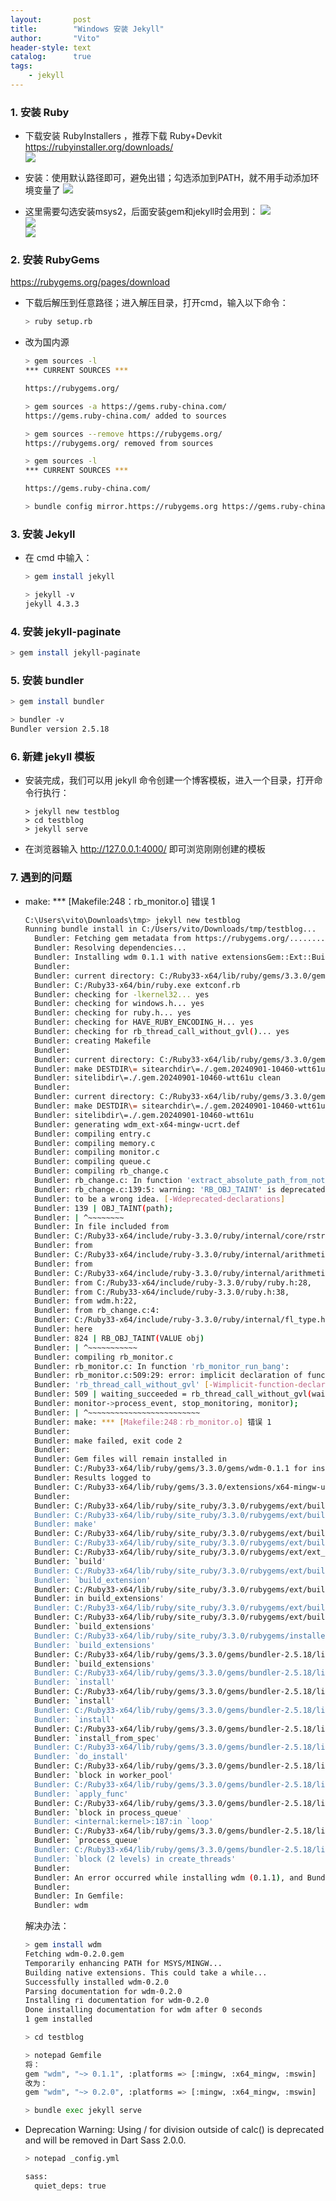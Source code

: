 ```yaml
---
layout:       post
title:        "Windows 安装 Jekyll"
author:       "Vito"
header-style: text
catalog:      true
tags:
    - jekyll
---
```


### 1. 安装 Ruby

* 下载安装 RubyInstallers ，推荐下载 Ruby+Devkit  
  <https://rubyinstaller.org/downloads/>  
  ![](https://raw.githubusercontent.com/hczhch/hczhch.github.io/master/img/jekyll/jekyll01.png)  

* 安装：使用默认路径即可，避免出错；勾选添加到PATH，就不用手动添加环境变量了
  ![](https://raw.githubusercontent.com/hczhch/hczhch.github.io/master/img/jekyll/jekyll02.png)  


* 这里需要勾选安装msys2，后面安装gem和jekyll时会用到：
  ![](https://raw.githubusercontent.com/hczhch/hczhch.github.io/master/img/jekyll/jekyll03.png)  
  ![](https://raw.githubusercontent.com/hczhch/hczhch.github.io/master/img/jekyll/jekyll04.png)  
  ![](https://raw.githubusercontent.com/hczhch/hczhch.github.io/master/img/jekyll/jekyll05.png)

### 2. 安装 RubyGems
<https://rubygems.org/pages/download>

* 下载后解压到任意路径；进入解压目录，打开cmd，输入以下命令：
  ```bash
  > ruby setup.rb
  ```

* 改为国内源

  ```bash
  > gem sources -l
  *** CURRENT SOURCES ***
  
  https://rubygems.org/
  
  > gem sources -a https://gems.ruby-china.com/
  https://gems.ruby-china.com/ added to sources
  
  > gem sources --remove https://rubygems.org/
  https://rubygems.org/ removed from sources
  
  > gem sources -l
  *** CURRENT SOURCES ***
  
  https://gems.ruby-china.com/
  
  > bundle config mirror.https://rubygems.org https://gems.ruby-china.com
  ```



### 3. 安装 Jekyll

* 在 cmd 中输入：
  ```bash
  > gem install jekyll
  
  > jekyll -v
  jekyll 4.3.3
  ```

### 4. 安装 jekyll-paginate
  ```bash
  > gem install jekyll-paginate
  ```

### 5. 安装 bundler
  ```bash
  > gem install bundler
  
  > bundler -v
  Bundler version 2.5.18
  ```

### 6. 新建 jekyll 模板

* 安装完成，我们可以用 jekyll 命令创建一个博客模板，进入一个目录，打开命令行执行：

  ```
  > jekyll new testblog
  > cd testblog
  > jekyll serve
  ```

* 在浏览器输入 http://127.0.0.1:4000/ 即可浏览刚刚创建的模板

### 7. 遇到的问题

* make: *** [Makefile:248：rb_monitor.o] 错误 1

  ```bash
  C:\Users\vito\Downloads\tmp> jekyll new testblog
  Running bundle install in C:/Users/vito/Downloads/tmp/testblog...
    Bundler: Fetching gem metadata from https://rubygems.org/............
    Bundler: Resolving dependencies...
    Bundler: Installing wdm 0.1.1 with native extensionsGem::Ext::BuildError: ERROR: Failed to build gem native extension.
    Bundler:
    Bundler: current directory: C:/Ruby33-x64/lib/ruby/gems/3.3.0/gems/wdm-0.1.1/ext/wdm
    Bundler: C:/Ruby33-x64/bin/ruby.exe extconf.rb
    Bundler: checking for -lkernel32... yes
    Bundler: checking for windows.h... yes
    Bundler: checking for ruby.h... yes
    Bundler: checking for HAVE_RUBY_ENCODING_H... yes
    Bundler: checking for rb_thread_call_without_gvl()... yes
    Bundler: creating Makefile
    Bundler:
    Bundler: current directory: C:/Ruby33-x64/lib/ruby/gems/3.3.0/gems/wdm-0.1.1/ext/wdm
    Bundler: make DESTDIR\= sitearchdir\=./.gem.20240901-10460-wtt61u
    Bundler: sitelibdir\=./.gem.20240901-10460-wtt61u clean
    Bundler:
    Bundler: current directory: C:/Ruby33-x64/lib/ruby/gems/3.3.0/gems/wdm-0.1.1/ext/wdm
    Bundler: make DESTDIR\= sitearchdir\=./.gem.20240901-10460-wtt61u
    Bundler: sitelibdir\=./.gem.20240901-10460-wtt61u
    Bundler: generating wdm_ext-x64-mingw-ucrt.def
    Bundler: compiling entry.c
    Bundler: compiling memory.c
    Bundler: compiling monitor.c
    Bundler: compiling queue.c
    Bundler: compiling rb_change.c
    Bundler: rb_change.c: In function 'extract_absolute_path_from_notification':
    Bundler: rb_change.c:139:5: warning: 'RB_OBJ_TAINT' is deprecated: taintedness turned out
    Bundler: to be a wrong idea. [-Wdeprecated-declarations]
    Bundler: 139 | OBJ_TAINT(path);
    Bundler: | ^~~~~~~~~
    Bundler: In file included from
    Bundler: C:/Ruby33-x64/include/ruby-3.3.0/ruby/internal/core/rstring.h:30,
    Bundler: from
    Bundler: C:/Ruby33-x64/include/ruby-3.3.0/ruby/internal/arithmetic/char.h:29,
    Bundler: from
    Bundler: C:/Ruby33-x64/include/ruby-3.3.0/ruby/internal/arithmetic.h:24,
    Bundler: from C:/Ruby33-x64/include/ruby-3.3.0/ruby/ruby.h:28,
    Bundler: from C:/Ruby33-x64/include/ruby-3.3.0/ruby.h:38,
    Bundler: from wdm.h:22,
    Bundler: from rb_change.c:4:
    Bundler: C:/Ruby33-x64/include/ruby-3.3.0/ruby/internal/fl_type.h:824:1: note: declared
    Bundler: here
    Bundler: 824 | RB_OBJ_TAINT(VALUE obj)
    Bundler: | ^~~~~~~~~~~~
    Bundler: compiling rb_monitor.c
    Bundler: rb_monitor.c: In function 'rb_monitor_run_bang':
    Bundler: rb_monitor.c:509:29: error: implicit declaration of function
    Bundler: 'rb_thread_call_without_gvl' [-Wimplicit-function-declaration]
    Bundler: 509 | waiting_succeeded = rb_thread_call_without_gvl(wait_for_changes,
    Bundler: monitor->process_event, stop_monitoring, monitor);
    Bundler: | ^~~~~~~~~~~~~~~~~~~~~~~~~~
    Bundler: make: *** [Makefile:248：rb_monitor.o] 错误 1
    Bundler:
    Bundler: make failed, exit code 2
    Bundler:
    Bundler: Gem files will remain installed in
    Bundler: C:/Ruby33-x64/lib/ruby/gems/3.3.0/gems/wdm-0.1.1 for inspection.
    Bundler: Results logged to
    Bundler: C:/Ruby33-x64/lib/ruby/gems/3.3.0/extensions/x64-mingw-ucrt/3.3.0/wdm-0.1.1/gem_make.out
    Bundler:
    Bundler: C:/Ruby33-x64/lib/ruby/site_ruby/3.3.0/rubygems/ext/builder.rb:125:in `run'
    Bundler: C:/Ruby33-x64/lib/ruby/site_ruby/3.3.0/rubygems/ext/builder.rb:51:in `block in
    Bundler: make'
    Bundler: C:/Ruby33-x64/lib/ruby/site_ruby/3.3.0/rubygems/ext/builder.rb:43:in `each'
    Bundler: C:/Ruby33-x64/lib/ruby/site_ruby/3.3.0/rubygems/ext/builder.rb:43:in `make'
    Bundler: C:/Ruby33-x64/lib/ruby/site_ruby/3.3.0/rubygems/ext/ext_conf_builder.rb:42:in
    Bundler: `build'
    Bundler: C:/Ruby33-x64/lib/ruby/site_ruby/3.3.0/rubygems/ext/builder.rb:193:in
    Bundler: `build_extension'
    Bundler: C:/Ruby33-x64/lib/ruby/site_ruby/3.3.0/rubygems/ext/builder.rb:227:in `block
    Bundler: in build_extensions'
    Bundler: C:/Ruby33-x64/lib/ruby/site_ruby/3.3.0/rubygems/ext/builder.rb:224:in `each'
    Bundler: C:/Ruby33-x64/lib/ruby/site_ruby/3.3.0/rubygems/ext/builder.rb:224:in
    Bundler: `build_extensions'
    Bundler: C:/Ruby33-x64/lib/ruby/site_ruby/3.3.0/rubygems/installer.rb:853:in
    Bundler: `build_extensions'
    Bundler: C:/Ruby33-x64/lib/ruby/gems/3.3.0/gems/bundler-2.5.18/lib/bundler/rubygems_gem_installer.rb:109:in
    Bundler: `build_extensions'
    Bundler: C:/Ruby33-x64/lib/ruby/gems/3.3.0/gems/bundler-2.5.18/lib/bundler/rubygems_gem_installer.rb:28:in
    Bundler: `install'
    Bundler: C:/Ruby33-x64/lib/ruby/gems/3.3.0/gems/bundler-2.5.18/lib/bundler/source/rubygems.rb:205:in
    Bundler: `install'
    Bundler: C:/Ruby33-x64/lib/ruby/gems/3.3.0/gems/bundler-2.5.18/lib/bundler/installer/gem_installer.rb:54:in
    Bundler: `install'
    Bundler: C:/Ruby33-x64/lib/ruby/gems/3.3.0/gems/bundler-2.5.18/lib/bundler/installer/gem_installer.rb:16:in
    Bundler: `install_from_spec'
    Bundler: C:/Ruby33-x64/lib/ruby/gems/3.3.0/gems/bundler-2.5.18/lib/bundler/installer/parallel_installer.rb:132:in
    Bundler: `do_install'
    Bundler: C:/Ruby33-x64/lib/ruby/gems/3.3.0/gems/bundler-2.5.18/lib/bundler/installer/parallel_installer.rb:123:in
    Bundler: `block in worker_pool'
    Bundler: C:/Ruby33-x64/lib/ruby/gems/3.3.0/gems/bundler-2.5.18/lib/bundler/worker.rb:62:in
    Bundler: `apply_func'
    Bundler: C:/Ruby33-x64/lib/ruby/gems/3.3.0/gems/bundler-2.5.18/lib/bundler/worker.rb:57:in
    Bundler: `block in process_queue'
    Bundler: <internal:kernel>:187:in `loop'
    Bundler: C:/Ruby33-x64/lib/ruby/gems/3.3.0/gems/bundler-2.5.18/lib/bundler/worker.rb:54:in
    Bundler: `process_queue'
    Bundler: C:/Ruby33-x64/lib/ruby/gems/3.3.0/gems/bundler-2.5.18/lib/bundler/worker.rb:90:in
    Bundler: `block (2 levels) in create_threads'
    Bundler:
    Bundler: An error occurred while installing wdm (0.1.1), and Bundler cannot continue.
    Bundler:
    Bundler: In Gemfile:
    Bundler: wdm
  ```

  解决办法：

  ```bash
  > gem install wdm
  Fetching wdm-0.2.0.gem
  Temporarily enhancing PATH for MSYS/MINGW...
  Building native extensions. This could take a while...
  Successfully installed wdm-0.2.0
  Parsing documentation for wdm-0.2.0
  Installing ri documentation for wdm-0.2.0
  Done installing documentation for wdm after 0 seconds
  1 gem installed
  
  > cd testblog
  
  > notepad Gemfile
  将：
  gem "wdm", "~> 0.1.1", :platforms => [:mingw, :x64_mingw, :mswin]
  改为：
  gem "wdm", "~> 0.2.0", :platforms => [:mingw, :x64_mingw, :mswin]
  
  > bundle exec jekyll serve
  ```

* Deprecation Warning: Using / for division outside of calc() is deprecated and will be removed in Dart Sass 2.0.0.

  ```bash
  > notepad _config.yml
  
  sass:
    quiet_deps: true
  ```

